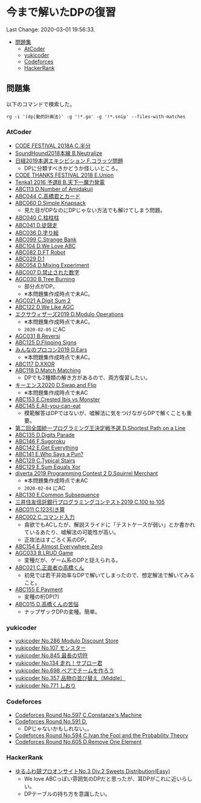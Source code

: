 # 今まで解いたDPの復習

Last Change: 2020-03-01 19:56:33.


<!-- vim-markdown-toc GFM -->

* [問題集](#問題集)
  * [AtCoder](#atcoder)
  * [yukicoder](#yukicoder)
  * [Codeforces](#codeforces)
  * [HackerRank](#hackerrank)

<!-- vim-markdown-toc -->

## 問題集

以下のコマンドで検索した。

```shell
rg -i '(dp|動的計画法)' -g '!*.go' -g '!*.snip' --files-with-matches
```

### AtCoder

- [CODE FESTIVAL 2018A C.半分](https://atcoder.jp/contests/code-festival-2018-quala/tasks/code_festival_2018_quala_c)
- [SoundHound2018本線 B.Neutralize](https://atcoder.jp/contests/soundhound2018-summer-final-open/tasks/soundhound2018_summer_final_b)
- [日経2019本選エキシビション F.コラッツ問題](https://atcoder.jp/contests/nikkei2019-ex/tasks/nikkei2019ex_e)
  - DPに分類すべきかどうか怪しいところ。
- [CODE THANKS FESTIVAL 2018 E.Union](https://atcoder.jp/contests/code-thanks-festival-2018/tasks/code_thanks_festival_2018_e)
- [Tenka1 2016 予選B B.天下一魔力発電](https://atcoder.jp/contests/tenka1-2016-qualb/tasks/tenka1_2016_qualB_b)
- [ABC113 D.Number of Amidakuji](https://atcoder.jp/contests/abc113/tasks/abc113_d)
- [ABC044 C.高橋君とカード](https://atcoder.jp/contests/abc044/tasks/arc060_a)
- [ABC060 D.Simple Knapsack](https://atcoder.jp/contests/abc060/tasks/arc073_b)
  - 見た目がDPなのにDPじゃない方法でも解けてしまう問題。
- [ABC040 C.柱柱柱](https://atcoder.jp/contests/abc040/tasks/abc040_c)
- [ABC041 D.徒競走](https://atcoder.jp/contests/abc041/tasks/abc041_d)
- [ABC036 D.塗り絵](https://atcoder.jp/contests/abc036/tasks/abc036_d)
- [ABC099 C.Strange Bank](https://atcoder.jp/contests/abc099/tasks/abc099_c)
- [ABC104 D.We Love ABC](https://atcoder.jp/contests/abc104/tasks/abc104_d)
- [ABC082 D.FT Robot](https://atcoder.jp/contests/abc082/tasks/arc087_b)
- [ABC029 D.1](https://atcoder.jp/contests/abc029/tasks/abc029_d)
- [ABC054 D.Mixing Experiment](https://atcoder.jp/contests/abc054/tasks/abc054_d)
- [ABC007 D.禁止された数字](https://atcoder.jp/contests/abc007/tasks/abc007_4)
- [AGC030 B.Tree Burning](https://atcoder.jp/contests/agc030/tasks/agc030_b)
  - 部分点がDP。
  - ※本問題集作成時点で未AC。
- [AGC021 A.Digit Sum 2](https://atcoder.jp/contests/agc021/tasks/agc021_a)
- [ABC122 D.We Like AGC](https://atcoder.jp/contests/abc122/tasks/abc122_d)
- [エクサウィザーズ2019 D.Modulo Operations](https://atcoder.jp/contests/exawizards2019/tasks/exawizards2019_d)
  - ※本問題集作成時点で未AC。
  - `2020-02-05` にAC
- [AGC031 B.Reversi](https://atcoder.jp/contests/agc031/tasks/agc031_b)
- [ABC125 D.Flipping Signs](https://atcoder.jp/contests/abc125/tasks/abc125_d)
- [みんなのプロコン2019 D.Ears](https://atcoder.jp/contests/yahoo-procon2019-qual/tasks/yahoo_procon2019_qual_d)
  - ※本問題集作成時点で未AC。
- [ABC117 D.XXOR](https://atcoder.jp/contests/abc117/tasks/abc117_d)
- [ABC118 D.Match Matching](https://atcoder.jp/contests/abc118/tasks/abc118_d)
  - DPでも2種類の解き方があるので、両方復習したい。
- [キーエンス2020 D.Swap and Flip](https://atcoder.jp/contests/keyence2020/tasks/keyence2020_d)
  - ※本問題集作成時点で未AC
- [ABC153 E.Crested Ibis vs Monster](https://atcoder.jp/contests/abc153/tasks/abc153_e)
- [ABC145 E.All-you-can-eat](https://atcoder.jp/contests/abc145/tasks/abc145_e)
  - 模範解答はDPではないが、嘘解法に気をつけながらDPで解くことも重要。
- [第二回全国統一プログラミング王決定戦予選 D.Shortest Path on a Line](https://atcoder.jp/contests/nikkei2019-2-qual/tasks/nikkei2019_2_qual_d)
- [ABC135 D.Digits Parade](https://atcoder.jp/contests/abc135/tasks/abc135_d)
- [ABC146 F.Sugoroku](https://atcoder.jp/contests/abc146/tasks/abc146_f)
- [ABC142 E.Get Everything](https://atcoder.jp/contests/abc142/tasks/abc142_e)
- [ABC141 E.Who Says a Pun?](https://atcoder.jp/contests/abc141/tasks/abc141_e)
- [ABC129 C.Typical Stairs](https://atcoder.jp/contests/abc129/tasks/abc129_c)
- [ABC129 E.Sum Equals Xor](https://atcoder.jp/contests/abc129/tasks/abc129_e)
- [diverta 2019 Programming Contest 2 D.Squirrel Merchant](https://atcoder.jp/contests/diverta2019-2/tasks/diverta2019_2_d)
  - ※本問題集作成時点で未AC
  - `2020-02-04` にAC
- [ABC130 E.Common Subsequence](https://atcoder.jp/contests/abc130/tasks/abc130_e)
- [三井住友信託銀行プログラミングコンテスト2019 C.100 to 105](https://atcoder.jp/contests/sumitrust2019/tasks/sumitb2019_c)
- [ABC011 C.123引き算](https://atcoder.jp/contests/abc011/tasks/abc011_3)
- [ARC002 C.コマンド入力](https://atcoder.jp/contests/arc002/tasks/arc002_3)
  - 貪欲でもACしたが、解説スライドに「テストケースが弱い」とか書かれているあたり、嘘解法の可能性が高い。
  - 正攻法はすごろく系のDP。
- [ABC154 E.Almost Everywhere Zero](https://atcoder.jp/contests/abc154/tasks/abc154_e)
- [AGC033 B.LRUD Game](https://atcoder.jp/contests/agc033/tasks/agc033_b)
  - 変種だが、ゲーム系のDPと捉えられる。
- [ABC021 C.正直者の高橋くん](https://atcoder.jp/contests/abc021/tasks/abc021_c)
  - 初見では若干非効率なDPで解いてしまったので、想定解法で解いてみること。
- [ABC155 E.Payment](https://atcoder.jp/contests/abc155/tasks/abc155_e)
  - 変種の桁DP(?)
- [ABC015 D.高橋くんの苦悩](https://atcoder.jp/contests/abc015/tasks/abc015_4)
  - ナップザックDPの変種。簡単。

### yukicoder

- [yukicoder No.286 Modulo Discount Store](https://yukicoder.me/problems/no/286)
- [yukicoder No.107 モンスター](https://yukicoder.me/problems/no/107)
- [yukicoder No.845 最長の切符](https://yukicoder.me/problems/no/845)
- [yukicoder No.134 走れ！サブロー君](https://yukicoder.me/problems/no/134)
- [yukicoder No.698 ペアでチームを作ろう](https://yukicoder.me/problems/no/698)
- [yukicoder No.357 品物の並び替え（Middle）](https://yukicoder.me/problems/no/357)
- [yukicoder No.771 しおり](https://yukicoder.me/problems/no/771)

### Codeforces

- [Codeforces Round No.597 C.Constanze's Machine](https://yukicoder.me/problems/no/771)
- [Codeforces Round No.591 D.]()
  - DPじゃないかもしれない。。
- [Codeforces Round No.594 C.Ivan the Fool and the Probability Theory](https://codeforces.com/contest/1248/problem/C)
- [Codeforces Round No.605 D.Remove One Element](https://codeforces.com/contest/1272/problem/D)

### HackerRank

- [ゆるふわ競プロオンサイトNo.3 Div.2 Sweets Distribution(Easy)](https://www.hackerrank.com/contests/yfkpo3-2/challenges/sweets-distribution-easy)
  - We love ABCっぽい雰囲気のDPだと思ったが、耳DPがこれに近いらしい。
  - DPテーブルの持ち方を意識したい。

